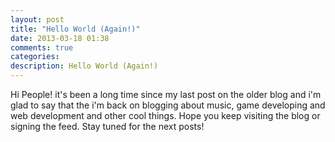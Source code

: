 ```yaml
---
layout: post
title: "Hello World (Again!)"
date: 2013-03-18 01:38
comments: true
categories: 
description: Hello World (Again!)
---
```


Hi People! it's been a long time since my last post on the older blog
and i'm glad to say that the i'm back on blogging about
music, game developing and web development and other cool things. Hope you keep
visiting the blog or signing the feed. Stay tuned for the next posts!
